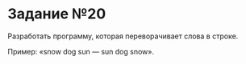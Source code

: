 # Задание №20

Разработать программу, которая переворачивает слова в строке.

Пример: «snow dog sun — sun dog snow».